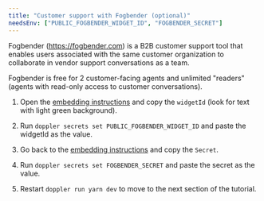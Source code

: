 ```yaml
---
title: "Customer support with Fogbender (optional)"
needsEnv: ["PUBLIC_FOGBENDER_WIDGET_ID", "FOGBENDER_SECRET"]
---
```


Fogbender (<a href="https://fogbender.com" target="_blank">https://fogbender.com</a>) is a B2B customer support tool that enables users associated with the same customer organization to collaborate in vendor support conversations as a team.

Fogbender is free for 2 customer-facing agents and unlimited "readers" (agents with read-only access to customer conversations).

1. Open the <a href="https://fogbender.com/admin/-/-/settings/embed" target="_blank">embedding instructions</a> and copy the `widgetId` (look for text with light green background).

2. Run `doppler secrets set PUBLIC_FOGBENDER_WIDGET_ID` and paste the widgetId as the value.

3. Go back to the <a href="https://fogbender.com/admin/-/-/settings/embed" target="_blank">embedding instructions</a> and copy the `Secret`.

4. Run `doppler secrets set FOGBENDER_SECRET` and paste the secret as the value.

5. Restart `doppler run yarn dev` to move to the next section of the tutorial.
